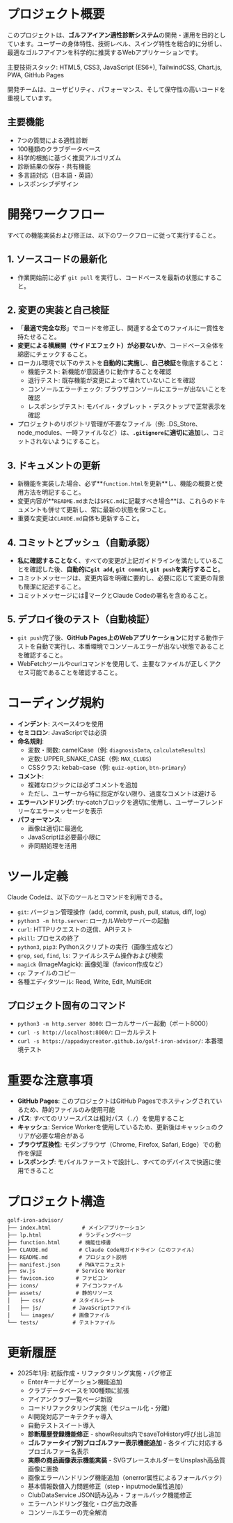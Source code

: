 # プロジェクト概要
このプロジェクトは、**ゴルフアイアン適性診断システム**の開発・運用を目的としています。ユーザーの身体特性、技術レベル、スイング特性を総合的に分析し、最適なゴルフアイアンを科学的に推奨するWebアプリケーションです。

主要技術スタック: HTML5, CSS3, JavaScript (ES6+), TailwindCSS, Chart.js, PWA, GitHub Pages

開発チームは、ユーザビリティ、パフォーマンス、そして保守性の高いコードを重視しています。

## 主要機能
- 7つの質問による適性診断
- 100種類のクラブデータベース
- 科学的根拠に基づく推奨アルゴリズム
- 診断結果の保存・共有機能
- 多言語対応（日本語・英語）
- レスポンシブデザイン

# 開発ワークフロー
すべての機能実装および修正は、以下のワークフローに従って実行すること。

## 1. ソースコードの最新化
* 作業開始前に必ず `git pull` を実行し、コードベースを最新の状態にすること。

## 2. 変更の実装と自己検証
* 「**最適で完全な形**」でコードを修正し、関連する全てのファイルに一貫性を持たせること。
* **変更による横展開（サイドエフェクト）が必要ないか**、コードベース全体を綿密にチェックすること。
* ローカル環境で以下のテストを**自動的に実施**し、**自己検証**を徹底すること：
  * 機能テスト: 新機能が意図通りに動作することを確認
  * 退行テスト: 既存機能が変更によって壊れていないことを確認
  * コンソールエラーチェック: ブラウザコンソールにエラーが出ないことを確認
  * レスポンシブテスト: モバイル・タブレット・デスクトップで正常表示を確認
* プロジェクトのリポジトリ管理が不要なファイル（例: .DS_Store、node_modules、一時ファイルなど）は、**`.gitignore`に適切に追加**し、コミットされないようにすること。

## 3. ドキュメントの更新
* 新機能を実装した場合、必ず**`function.html`を更新**し、機能の概要と使用方法を明記すること。
* 変更内容が**`README.md`または`SPEC.md`に記載すべき場合**は、これらのドキュメントも併せて更新し、常に最新の状態を保つこと。
* 重要な変更は`CLAUDE.md`自体も更新すること。

## 4. コミットとプッシュ（自動承認）
* **私に確認することなく**、すべての変更が上記ガイドラインを満たしていることを確認した後、**自動的に`git add`, `git commit`, `git push`を実行すること**。
* コミットメッセージは、変更内容を明確に要約し、必要に応じて変更の背景も簡潔に記述すること。
* コミットメッセージには🤖マークとClaude Codeの署名を含めること。

## 5. デプロイ後のテスト（自動検証）
* `git push`完了後、**GitHub Pages上のWebアプリケーション**に対する動作テストを自動で実行し、本番環境でコンソールエラーが出ない状態であることを確認すること。
* WebFetchツールやcurlコマンドを使用して、主要なファイルが正しくアクセス可能であることを確認すること。

# コーディング規約
* **インデント**: スペース4つを使用
* **セミコロン**: JavaScriptでは必須
* **命名規則**:
  * 変数・関数: camelCase（例: `diagnosisData`, `calculateResults`）
  * 定数: UPPER_SNAKE_CASE（例: `MAX_CLUBS`）
  * CSSクラス: kebab-case（例: `quiz-option`, `btn-primary`）
* **コメント**: 
  * 複雑なロジックには必ずコメントを追加
  * ただし、ユーザーから特に指定がない限り、過度なコメントは避ける
* **エラーハンドリング**: try-catchブロックを適切に使用し、ユーザーフレンドリーなエラーメッセージを表示
* **パフォーマンス**: 
  * 画像は適切に最適化
  * JavaScriptは必要最小限に
  * 非同期処理を活用

# ツール定義
Claude Codeは、以下のツールとコマンドを利用できる。
* `git`: バージョン管理操作（add, commit, push, pull, status, diff, log）
* `python3 -m http.server`: ローカルWebサーバーの起動
* `curl`: HTTPリクエストの送信、APIテスト
* `pkill`: プロセスの終了
* `python3`, `pip3`: Pythonスクリプトの実行（画像生成など）
* `grep`, `sed`, `find`, `ls`: ファイルシステム操作および検索
* `magick` (ImageMagick): 画像処理（favicon作成など）
* `cp`: ファイルのコピー
* 各種エディタツール: Read, Write, Edit, MultiEdit

## プロジェクト固有のコマンド
* `python3 -m http.server 8000`: ローカルサーバー起動（ポート8000）
* `curl -s http://localhost:8000/`: ローカルテスト
* `curl -s https://appadaycreator.github.io/golf-iron-advisor/`: 本番環境テスト

# 重要な注意事項
* **GitHub Pages**: このプロジェクトはGitHub Pagesでホスティングされているため、静的ファイルのみ使用可能
* **パス**: すべてのリソースパスは相対パス（`./`）を使用すること
* **キャッシュ**: Service Workerを使用しているため、更新後はキャッシュのクリアが必要な場合がある
* **ブラウザ互換性**: モダンブラウザ（Chrome, Firefox, Safari, Edge）での動作を保証
* **レスポンシブ**: モバイルファーストで設計し、すべてのデバイスで快適に使用できること

# プロジェクト構造
```
golf-iron-advisor/
├── index.html          # メインアプリケーション
├── lp.html            # ランディングページ
├── function.html      # 機能仕様書
├── CLAUDE.md          # Claude Code用ガイドライン（このファイル）
├── README.md          # プロジェクト説明
├── manifest.json      # PWAマニフェスト
├── sw.js             # Service Worker
├── favicon.ico       # ファビコン
├── icons/            # アイコンファイル
├── assets/           # 静的リソース
│   ├── css/         # スタイルシート
│   ├── js/          # JavaScriptファイル
│   └── images/      # 画像ファイル
└── tests/           # テストファイル
```

# 更新履歴
- 2025年1月: 初版作成・リファクタリング実施・バグ修正
  - Enterキーナビゲーション機能追加
  - クラブデータベースを100種類に拡張
  - アイアンクラブ一覧ページ新設
  - コードリファクタリング実施（モジュール化・分離）
  - AI開発対応アーキテクチャ導入
  - 自動テストスイート導入
  - **診断履歴登録機能修正** - showResults内でsaveToHistory呼び出し追加
  - **ゴルファータイプ別プロゴルファー表示機能追加** - 各タイプに対応するプロゴルファー名表示
  - **実際の商品画像表示機能実装** - SVGプレースホルダーをUnsplash高品質画像に置換
  - 画像エラーハンドリング機能追加（onerror属性によるフォールバック）
  - 基本情報数値入力問題修正（step・inputmode属性追加）
  - ClubDataService JSON読み込み・フォールバック機能修正
  - エラーハンドリング強化・ログ出力改善
  - コンソールエラーの完全解消